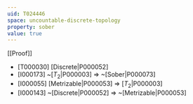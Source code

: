 ```yaml
---
uid: T024446
space: uncountable-discrete-topology
property: sober
value: true
---
```

[[Proof]]

* [T000030] [Discrete|P000052]
* [I000173] ~[$T_2$|P000003] => ~[Sober|P000073]
* [I000055] [Metrizable|P000053] => [$T_2$|P000003]
* [I000143] ~[Discrete|P000052] => ~[Metrizable|P000053]

